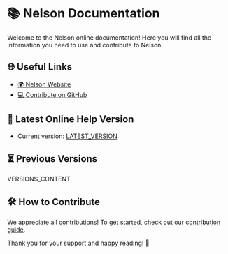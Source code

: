 # 📚 Nelson Documentation

Welcome to the Nelson online documentation! Here you will find all the information you need to use and contribute to Nelson.

## 🌐 Useful Links

- [🌍 Nelson Website](https://nelson-lang.github.io/nelson-website/)
- [💻 Contribute on GitHub](https://github.com/nelson-lang/nelson/)

## 📅 Latest Online Help Version

- Current version: [LATEST_VERSION](LATEST_VERSION_URL)

## ⏳ Previous Versions

VERSIONS_CONTENT

## 🛠️ How to Contribute

We appreciate all contributions! To get started, check out our [contribution guide](https://github.com/nelson-lang/nelson/blob/master/CONTRIBUTING.md).

Thank you for your support and happy reading! 🚀
